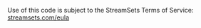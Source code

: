 <!--  Copyright 2019 StreamSets Inc. -->
Use of this code is subject to the StreamSets Terms of Service:  [streamsets.com/eula](https://streamsets.com/eula)